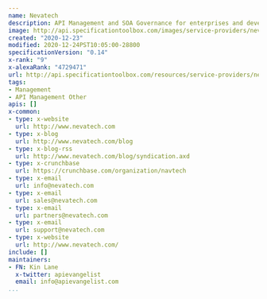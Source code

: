 ```yaml
---
name: Nevatech
description: API Management and SOA Governance for enterprises and developers
image: http://api.specificationtoolbox.com/images/service-providers/nevatech.jpg
created: "2020-12-23"
modified: 2020-12-24PST10:05:00-28800
specificationVersion: "0.14"
x-rank: "9"
x-alexaRank: "4729471"
url: http://api.specificationtoolbox.com/resources/service-providers/nevatech/
tags:
- Management
- API Management Other
apis: []
x-common:
- type: x-website
  url: http://www.nevatech.com
- type: x-blog
  url: http://www.nevatech.com/blog
- type: x-blog-rss
  url: http://www.nevatech.com/blog/syndication.axd
- type: x-crunchbase
  url: https://crunchbase.com/organization/navtech
- type: x-email
  url: info@nevatech.com
- type: x-email
  url: sales@nevatech.com
- type: x-email
  url: partners@nevatech.com
- type: x-email
  url: support@nevatech.com
- type: x-website
  url: http://www.nevatech.com/
include: []
maintainers:
- FN: Kin Lane
  x-twitter: apievangelist
  email: info@apievangelist.com
...
```

